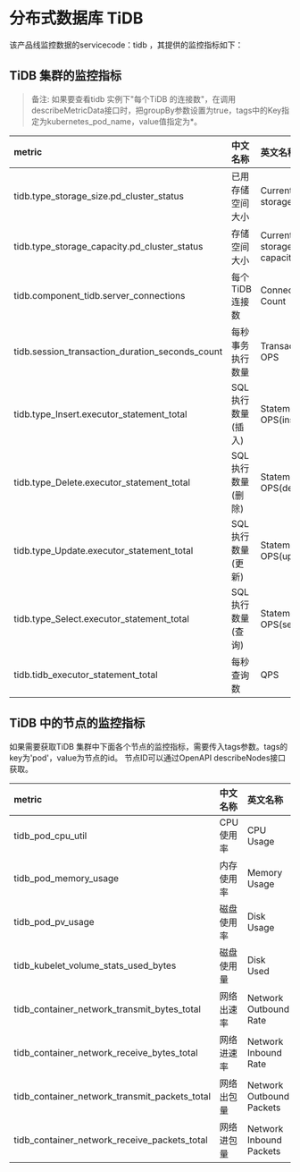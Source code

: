 # 分布式数据库 TiDB

该产品线监控数据的servicecode：tidb ，其提供的监控指标如下：

## TiDB 集群的监控指标

> 备注:
> 如果要查看tidb 实例下"每个TiDB 的连接数"，在调用describeMetricData接口时，把groupBy参数设置为true，tags中的Key指定为kubernetes_pod_name，value值指定为*。

|metric|中文名称|英文名称|单位|说明|
|:-|:-|:-|:-|:-|
|tidb.type_storage_size.pd_cluster_status|已用存储空间大小|Current storage size|GB||
|tidb.type_storage_capacity.pd_cluster_status|存储空间大小|Current storage capacity|GB||
|tidb.component_tidb.server_connections|每个TiDB连接数|Connection Count|个||
|tidb.session_transaction_duration_seconds_count|每秒事务执行数量|Transaction OPS|个||
|tidb.type_Insert.executor_statement_total|SQL执行数量(插入)|Statement OPS(insert)|个||
|tidb.type_Delete.executor_statement_total|SQL执行数量(删除)|Statement OPS(delete)|个||
|tidb.type_Update.executor_statement_total|SQL执行数量(更新)|Statement OPS(update)|个||
|tidb.type_Select.executor_statement_total|SQL执行数量(查询)|Statement OPS(select)|个||
|tidb.tidb_executor_statement_total|每秒查询数|QPS|个||

## TiDB 中的节点的监控指标
如果需要获取TiDB 集群中下面各个节点的监控指标，需要传入tags参数。tags的key为'pod'，value为节点的id。 节点ID可以通过OpenAPI describeNodes接口获取。

|metric|中文名称|英文名称|单位|备注|
|:--|:--|:--|:--|:--|
|tidb_pod_cpu_util|CPU使用率|CPU Usage|%|
|tidb_pod_memory_usage|内存使用率|Memory Usage|%|
|tidb_pod_pv_usage|磁盘使用率|Disk Usage|%|
|tidb_kubelet_volume_stats_used_bytes|磁盘使用量|Disk Used|GB|
|tidb_container_network_transmit_bytes_total|网络出速率|Network Outbound Rate|Kbps|
|tidb_container_network_receive_bytes_total|网络进速率|Network Inbound Rate|Kbps|
|tidb_container_network_transmit_packets_total|网络出包量|Network Outbound Packets|个/s|
|tidb_container_network_receive_packets_total|网络进包量|Network Inbound Packets|个/s|

